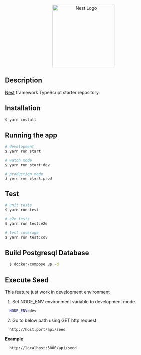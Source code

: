 <p align="center">
  <a href="http://nestjs.com/" target="blank"><img src="https://nestjs.com/img/logo-small.svg" width="200" alt="Nest Logo" /></a>
</p>



## Description

[Nest](https://github.com/nestjs/nest) framework TypeScript starter repository.

## Installation

```bash
$ yarn install
```

## Running the app

```bash
# development
$ yarn run start

# watch mode
$ yarn run start:dev

# production mode
$ yarn run start:prod
```

## Test

```bash
# unit tests
$ yarn run test

# e2e tests
$ yarn run test:e2e

# test coverage
$ yarn run test:cov
```
## Build Postgresql Database

```bash
  $ docker-compose up -d
```

## Execute Seed
This feature just work in development environment

1. Set NODE_ENV environment variable to development mode.
``` bash
  NODE_ENV=dev
```
2. Go to below path using GET http request
```
  http://host:port/api/seed
```
  __Example__

```bash
  http://localhost:3000/api/seed
```